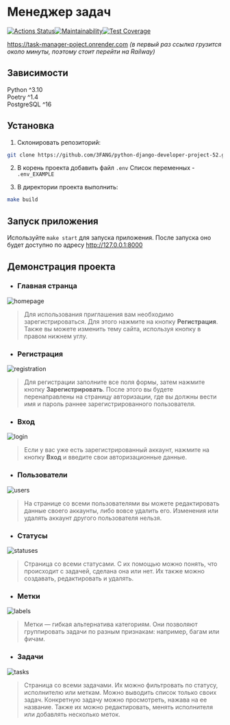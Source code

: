 # Менеджер задач
[![Actions Status](https://github.com/3FANG/python-django-developer-project-52/actions/workflows/task-manager-check.yml/badge.svg)](https://github.com/3FANG/python-django-developer-project-52/actions)[![Maintainability](https://api.codeclimate.com/v1/badges/476a969f4e489a4446bd/maintainability)](https://codeclimate.com/github/3FANG/python-django-developer-project-52/maintainability)[![Test Coverage](https://api.codeclimate.com/v1/badges/476a969f4e489a4446bd/test_coverage)](https://codeclimate.com/github/3FANG/python-django-developer-project-52/test_coverage)

https://task-manager-poject.onrender.com _(в первый раз ссылка грузится около минуты, поэтому стоит перейти на Railway)_

## Зависимости
Python ^3.10  
Poetry ^1.4  
PostgreSQL ^16

## Установка
1. Склонировать репозиторий:
 ```bash
 git clone https://github.com/3FANG/python-django-developer-project-52.git
 ```
2. В корень проекта добавить файл ```.env``` Список переменных - ```.env_EXAMPLE```

3. В директории проекта выполнить:
 ```bash
 make build 
```
## Запуск приложения
Используйте ```make start``` для запуска приложения. После запуска оно будет доступно по адресу http://127.0.0.1:8000

## Демонстрация проекта

- ### Главная странца

![homepage](https://github.com/3FANG/python-django-developer-project-52/assets/111867964/1f38599c-a593-4383-8ec0-739de9a5a561)

> Для использования приглашения вам необходимо зарегистрироваться. Для этого нажмите на кнопку **Регистрация**. Также вы можете изменить тему сайта, используя кнопку в правом нижнем углу.

- ### Регистрация

![registration](https://github.com/3FANG/python-django-developer-project-52/assets/111867964/a0e8f6c6-b528-4445-bc9b-1c8c9393a4db)

> Для регистрации заполните все поля формы, затем нажмите кнопку **Зарегистрировать**. После этого вы будете перенаправлены на страницу авторизации, где вы должны вести имя и пароль раннее зарегистрированного пользователя.

- ### Вход

![login](https://github.com/3FANG/python-django-developer-project-52/assets/111867964/b5aae5c6-264f-4b50-8535-83db6b09026a)

> Если у вас уже есть зарегистрированный аккаунт, нажмите на кнопку **Вход** и введите свои авторизационные данные.

- ### Пользователи

![users](https://github.com/3FANG/python-django-developer-project-52/assets/111867964/0ecad08b-f6dc-46e4-a98d-bfbfe16175be)

> На странице со всеми пользователями вы можете редактировать данные своего аккаунты, либо вовсе удалить его. Изменения или удалять аккаунт другого пользователя нельзя.

- ### Статусы

![statuses](https://github.com/3FANG/python-django-developer-project-52/assets/111867964/0691b374-f63b-445e-bdd7-edc3e75dcc63)

> Страница со всеми статусами. С их помощью можно понять, что происходит с задачей, сделана она или нет. Их также можно создавать, редактировать и удалять.

- ### Метки

![labels](https://github.com/3FANG/python-django-developer-project-52/assets/111867964/75b059ef-5ccc-44ef-9b93-4b07254cc08d)

> Метки — гибкая альтернатива категориям. Они позволяют группировать задачи по разным признакам: например, багам или фичам.

- ### Задачи

![tasks](https://github.com/3FANG/python-django-developer-project-52/assets/111867964/d0f6a8f6-1327-4703-8c58-c744f961dfaf)

> Страница со всеми задачами. Их можно фильтровать по статусу, исполнителю или меткам. Можно выводить список только своих задач. Конкретную задачу можно просмотреть, нажава на ее название. Также их можно редактировать, менять исполнителя или добавлять несколько меток.

